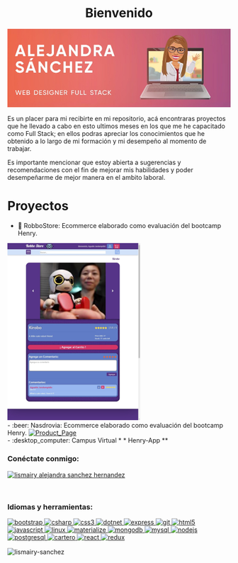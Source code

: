
  <h1 align = "center" >Bienvenido</h1>
  <a href=""><img src ="./Readme_Images/AlejandraSanchez.jpeg" alt="Alejandra" width ="100% "height =" 30% "/></a>
        <p>
          Es un placer para mi recibirte en mi repositorio, acá encontraras
          proyectos que he llevado a cabo en esto ultimos meses en los que me he
          capacitado como Full Stack; en ellos podras apreciar los conocimientos
          que he obtenido a lo largo de mi formación y mi desempeño al momento
          de trabajar.
        </p>
        <p>
          Es importante mencionar que estoy abierta a sugerencias y
          recomendaciones con el fin de mejorar mis habilidades y poder
          desempeñarme de mejor manera en el ambito laboral.
        </p>

<h1 align = "left"> Proyectos </h1>

- :robot: RobboStore: Ecommerce elaborado como evaluación del bootcamp Henry. 
<a href="https://github.com/Lismairy-Sanchez/Robbo-Store" target="_blank">
<img src ="./Readme_Images/Product_Page.jpeg" alt="Product_Page" width ="300px "height ="400 px" /></a>

   <br>
- :beer: Nasdrovia: Ecommerce elaborado como evaluación del bootcamp Henry.
<a href="https://github.com/Lismairy-Sanchez/Nasdrovia" target="_blank">
<img src ="" alt="Product_Page" width ="300px "height ="400 px" /></a>

   <br>
- :desktop_computer: Campus Virtual * * Henry-App ** 
<br>

<h3 align = "left"> Conéctate conmigo: </h3>
<p align = "left">
<a href = "https://linkedin.com/in/lismairy alejandra sanchez hernandez" target = "blank"> <img align = "center" src = "https://cdn.jsdelivr.net/npm/simple-icons@3.0.1/icons/linkedin.svg" alt = "lismairy alejandra sanchez hernandez" altura = "30"width = "40" /> </a>
</p>
<br>
<h3 align = "left"> Idiomas y herramientas: </h3>
<p align = "left"> 
<a href="https://getbootstrap.com" target="_blank"> <img src = "https://devicons.github.io/devicon/devicon.git/icons/bootstrap/bootstrap-plain.svg" alt =" bootstrap "width ="40" height ="40"/> </a> 
<a href =" https://www.w3schools.com/cs/ "target ="_blank"> <img src ="https://devicons.github.io/devicon/devicon.git/icons/csharp/csharp-original.svg" alt ="csharp" width ="40" height ="40"/> </a> 
<a href="https://www.w3schools.com/css/" target="_blank"> <img src = "https://devicons.github.io/devicon/devicon.git/icons/css3/css3-original-wordmark.svg" alt =" css3" width ="40" height="40"/> </a> 
<a href ="https://dotnet.microsoft.com/ "target ="_ blank "> <img src ="https://devicons.github.io/devicon/devicon.git/icons/dot-net/dot-net-original-wordmark.svg" alt ="dotnet"  width ="40" height="40"/> </a> 
<a href="https://expressjs.com" target="_blank"> <img src = "https://devicons.github.io/devicon/devicon.git/icons/express/express-original-wordmark.svg" alt =" express "width =" 40 "height =" 40 "/> </a> 
<a href =" https://git-scm.com/" target ="_blank "> <img src ="https://www.vectorlogo.zone/logos/git-scm/git-scm-icon.svg" alt =" git" width ="40" height ="40"/> </a> 
<a href="https://www.w3.org/html/" target="_blank"> <img src = "https://devicons.github.io/devicon/devicon.git/icons/html5/html5-original-wordmark.svg" alt =" html5 "width =" 40 "height =" 40 "/> </a> 
<a href =" https://developer.mozilla.org/en-US/ docs / Web / JavaScript "target =" _ blank "> <img src ="https://devicons.github.io/devicon/devicon.git/icons/javascript/javascript-original.svg" alt =" javascript "width = "40" altura = "40" /> </ a> 
<a href="https://www.linux.org/" target="_blank"> <img src = "https://devicons.github.io/devicon/devicon.git/icons/linux/linux-original.svg" alt =" linux "width =" 40 "height =" 40 "/> </a> 
<a href="https://materializecss.com/" target="_blank"> <img src = "https://raw.githubusercontent.com/prplx/svg-logos/5585531d45d294869c4eaab4d7cf2e9c167710a9/svg/materialize.svg" alt = "materialize" width = "40" height = "40" /> </a> 
<a href = "https://www.mongodb.com/" target = "_ blank"> <img src = "https://devicons.github.io/devicon/devicon.git/icons/mongodb/mongodb-original-wordmark.svg" alt =" mongodb "width =" 40 "height =" 40 "/> </a> 
<a href =" https://www.mysql.com/ "target =" _ blank "> <img src ="https://devicons.github.io/devicon/devicon.git/icons/mysql/mysql-original-wordmark.svg" alt =" mysql "width =" 40 " height = "40" /> </a> <a href="https://nodejs.org" target="_blank"> <img src = "https://devicons.github.io/devicon/devicon.git/icons/nodejs/nodejs-original-wordmark.svg" alt =" nodejs "width =" 40 "height =" 40 "/> </a> 
<a href =" https://www.postgresql.org "objetivo = "_blank "> <img src ="https://devicons.github.io/devicon/devicon.git/icons/postgresql/postgresql-original-wordmark.svg" alt =" postgresql "width =" 40 "height =" 40 "/> </a>
 <a href="https://postman.com" target="_blank"> <img src ="https://www.vectorlogo.zone/logos/getpostman/getpostman-icon.svg" alt =" cartero "width =" 40 "height =" 40 "/> </a>
  <a href="https://reactjs.org/" target="_blank"> <img src ="https://devicons.github.io/devicon/devicon.git/icons/react/react-original-wordmark.svg" alt =" react "width =" 40 "height =" 40 "/> </a><a href="https://redux.js.org" target="_blank"> <img src = "https://devicons.github.io/devicon/devicon.git/icons/redux/redux-original.svg" alt =" redux "width =" 40 "height =" 40 "/> </a> </p>
<!-- 
<p> <img align ="center" src = "https://github-readme-stats.vercel.app/api?username=lismairy-sanchez&show_icons=true&theme=radical" alt = "lismairy-sanchez" /> </p> -->
<!-- ![Estadísticas de github](https://github-readme-stats.vercel.app/api?Username=lismairy-sanchez&count_private=true&show_icons=true&theme=gruvbox)](https://github.com/anuraghazra/github-readme-stats) -->
<p> <img align ="center" src = "https://github-readme-stats.vercel.app/api?Username=lismairy-sanchez&count_private=true&show_icons=true&theme=gruvbox)](https://github.com/anuraghazra/github-readme-stats" alt = "lismairy-sanchez" /> </p> 